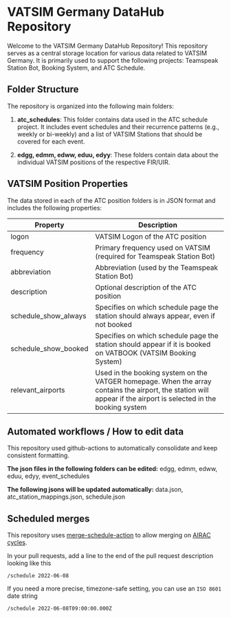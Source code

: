 # VATSIM Germany DataHub Repository

Welcome to the VATSIM Germany DataHub Repository! This repository serves as a central storage location for various data related to VATSIM Germany. It is primarily used to support the following projects: Teamspeak Station Bot, Booking System, and ATC Schedule.

## Folder Structure

The repository is organized into the following main folders:

1. **atc_schedules**: This folder contains data used in the ATC schedule project. It includes event schedules and their recurrence patterns (e.g., weekly or bi-weekly) and a list of VATSIM Stations that should be covered for each event.

2. **edgg, edmm, edww, eduu, edyy**: These folders contain data about the individual VATSIM positions of the respective FIR/UIR.

## VATSIM Position Properties

The data stored in each of the ATC position folders is in JSON format and includes the following properties:

| Property             | Description                                                                                                                                                      |
| -------------------- | ---------------------------------------------------------------------------------------------------------------------------------------------------------------- |
| logon                | VATSIM Logon of the ATC position                                                                                                                                 |
| frequency            | Primary frequency used on VATSIM (required for Teamspeak Station Bot)                                                                                            |
| abbreviation         | Abbreviation (used by the Teamspeak Station Bot)                                                                                                                 |
| description          | Optional description of the ATC position                                                                                                                         |
| schedule_show_always | Specifies on which schedule page the station should always appear, even if not booked                                                                            |
| schedule_show_booked | Specifies on which schedule page the station should appear if it is booked on VATBOOK (VATSIM Booking System)                                                    |
| relevant_airports    | Used in the booking system on the VATGER homepage. When the array contains the airport, the station will appear if the airport is selected in the booking system |

## Automated workflows / How to edit data

This repository used github-actions to automatically consolidate and keep consistent formatting.

**The json files in the following folders can be edited:**
edgg, edmm, edww, eduu, edyy, event_schedules

**The following jsons will be updated automatically:**
data.json, atc_station_mappings.json, schedule.json

## Scheduled merges

This repository uses [merge-schedule-action](https://github.com/gr2m/merge-schedule-action) to allow merging on [AIRAC cycles](https://www.nm.eurocontrol.int/RAD/common/airac_dates.html).

In your pull requests, add a line to the end of the pull request description looking like this

```
/schedule 2022-06-08
```

If you need a more precise, timezone-safe setting, you can use an `ISO 8601` date string

```
/schedule 2022-06-08T09:00:00.000Z
```

